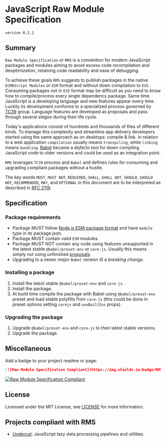 # JavaScript Raw Module Specification

`version 0.2.1`

## Summary

`Raw Module Specification` or `RMS` is a convention for modern JavaScript packages and modules aiming to avoid excess code recompilation and deoptimization, retaining code readability and ease of debugging.

To achieve these goals `RMS` suggests to publish packages in the native `ECMAScript Modules` or `ESM` format and without down compilation to `ES5`. Consuming packages not in `ES5` format may be difficult as you need to know how to compile/process every single dependency package. Same time JavaScript is a developing language and new features appear every time. Luckily its development conforms to a specialized process governed by [TC39](https://tc39.es/) group. Language features are developed as proposals and pass through several _stages_ during their life cycle.

Today's applications consist of hundreds and thousands of files of different kinds. To manage this complexity and streamline app delivery developers started using the same approach as on desktops: compile & link. In relation to a web application `compilation` usually means `transpiling`, while `linking` means `bundling`. [Babel](https://babeljs.io/) became a _defacto_ tool for down compiling JavaScript code to older versions and could be used as an integration point.

`RMS` leverages `TC39` process and `Babel` and defines rules for consuming and upgrading compliant packages without a hustle.

The key words `MUST`, `MUST NOT`, `REQUIRED`, `SHALL`, `SHALL NOT`, `SHOULD`, `SHOULD NOT`, `RECOMMENDED`, `MAY`, and `OPTIONAL` in this document are to be interpreted as described in [RFC 2119](https://www.ietf.org/rfc/rfc2119.txt).

## Specification

### Package requirements

* Package *MUST* follow [Node.js ESM package format](https://nodejs.org/dist/latest/docs/api/packages.html) and have `module` type in its package.json.
* Package *MUST* contain valid `ESM` modules.
* Package *MUST NOT* contain any code using features unsupported in the latest stable `@babel/preset-env` or `core-js`. Usually this means simply not using unfinished [proposals](https://github.com/tc39/proposals).
* Upgrading to a newer _major_ `Babel` version *IS* a _breaking change_.

### Installing a package

1. Install the latest stable `@babel/preset-env` and `core-js`.
2. Install the package.
3. At build time compile the package with Babel using `@babel/preset-env` preset and load stable polyfills from `core-js` (this could be done in preset options setting `corejs` and `useBuiltIns` props).

### Upgrading the package

1. Upgrade `@babel/preset-env` and `core-js` to their latest stable versions.
2. Upgrade the package.

## Miscellaneous

Add a badge to your project readme or page:

```md
[![Raw Module Specification Compliant](https://img.shields.io/badge/RMS-Compliant-blue)](https://github.com/the-spyke/rms)
```

[![Raw Module Specification Compliant](https://img.shields.io/badge/RMS-Compliant-blue)](https://github.com/the-spyke/rms)

## License

Licensed under the MIT License, see [LICENSE](LICENSE) for more information.

## Projects compliant with RMS

* [Undercut](https://github.com/the-spyke/undercut): JavaScript lazy data processing pipelines and utilities.
